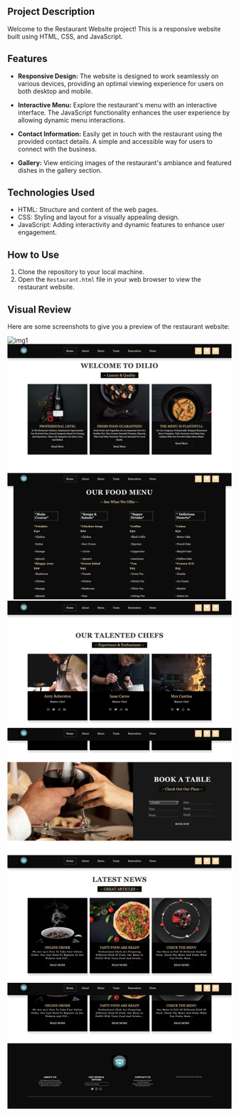 ## **Project Description**

Welcome to the Restaurant Website project! This is a responsive website built using HTML, CSS, and JavaScript. 
## Features

- **Responsive Design:** The website is designed to work seamlessly on various devices, providing an optimal viewing experience for users on both desktop and mobile.

- **Interactive Menu:** Explore the restaurant's menu with an interactive interface. The JavaScript functionality enhances the user experience by allowing dynamic menu interactions.

- **Contact Information:** Easily get in touch with the restaurant using the provided contact details. A simple and accessible way for users to connect with the business.

- **Gallery:** View enticing images of the restaurant's ambiance and featured dishes in the gallery section.

## **Technologies Used**

- HTML: Structure and content of the web pages.
- CSS: Styling and layout for a visually appealing design.
- JavaScript: Adding interactivity and dynamic features to enhance user engagement.

## **How to Use**

1. Clone the repository to your local machine.
2. Open the `Restaurant.html` file in your web browser to view the restaurant website.

## **Visual Review**

Here are some screenshots to give you a preview of the restaurant website:

![img1](https://github.com/dila-y/Restaurant-Website-/blob/main/Restaurant%20Website/readme-img/Screenshot%201.png)
![img2](https://github.com/dila-y/Restaurant-Website-/blob/main/Restaurant%20Website/readme-img/Screenshot2.png)
![img3](https://github.com/dila-y/Restaurant-Website-/blob/main/Restaurant%20Website/readme-img/Screenshot3.png)
![img4](https://github.com/dila-y/Restaurant-Website-/blob/main/Restaurant%20Website/readme-img/Screenshot%204.png)
![img5](https://github.com/dila-y/Restaurant-Website-/blob/main/Restaurant%20Website/readme-img/Screenshot%205.png)
![img6](https://github.com/dila-y/Restaurant-Website-/blob/main/Restaurant%20Website/readme-img/Screenshot%206.png)
![img7](https://github.com/dila-y/Restaurant-Website-/blob/main/Restaurant%20Website/readme-img/Screenshot%207.png)


